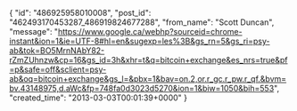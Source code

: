  {
   "id": "486925958010008",
   "post_id": "462493170453287_486919824677288",
   "from_name": "Scott Duncan",
   "message": "https://www.google.ca/webhp?sourceid=chrome-instant&ion=1&ie=UTF-8#hl=en&sugexp=les%3B&gs_rn=5&gs_ri=psy-ab&tok=BO5MrnNAbY82-rZmZUhnzw&cp=16&gs_id=3h&xhr=t&q=bitcoin+exchange&es_nrs=true&pf=p&safe=off&sclient=psy-ab&oq=bitcoin+exchange&gs_l=&pbx=1&bav=on.2,or.r_gc.r_pw.r_qf.&bvm=bv.43148975,d.aWc&fp=748fa0d3023d5270&ion=1&biw=1050&bih=553",
   "created_time": "2013-03-03T00:01:39+0000"
 }
